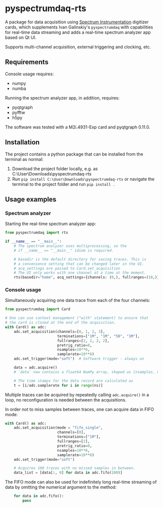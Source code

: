 # pyspectrumdaq-rts

A package for data acquisition using [Spectrum Instrumentation](https://spectrum-instrumentation.com/) digitizer cards, 
which supplements Ivan Galinskiy's `pyspectrumdaq` with capabilities 
for real-time data streaming and adds a real-time spectrum analyzer app based on Qt UI. 

Supports multi-channel acquisition, external triggering and clocking, etc.

## Requirements

Console usage requires:
* numpy
* numba

Running the spectrum analyzer app, in addition, requires:
* pyqtgraph
* pyfftw
* h5py

The software was tested with a M2i.4931-Exp card and pyqtgraph 0.11.0.

## Installation

The project contains a python package that can be installed from the terminal as normal:

1) Download the project folder locally, e.g. as C:\User\Downloads\pyspectrumdaq-rts 
2) Run `pip install C:\User\Downloads\pyspectrumdaq-rts` or navigate the
   terminal to the project folder and run `pip install .`

## Usage examples

### Spectrum analyzer

Starting the real-time spectrum analyzer app:
```python
from pyspectrumdaq import rts

if __name__ == "__main__":
    # The spectrum analyzer uses multiprocessing, so the
    # if __name__ == "__main__" idiom is required.

    # basedir is the default directory for saving traces. This is
    # a convenience setting that can be changed later in the UI.
    # acq_settings are passed to Card.set_acquisition
    # The UI only works with one channel at a time at the moment.
    rts(basedir="home", acq_settings={channels: (0,), fullranges=(10,)})
```

### Console usage

Simultaneously acquiring one data trace from each of the four channels:

```python
from pyspectrumdaq import Card

# One can use context management ("with" statement) to ensure that 
# the card is closed at the end of the acquisition.
with Card() as adc:
    adc.set_acquisition(channels=[0, 1, 2, 3], 
                        terminations=["1M", "1M", "50", "1M"], 
                        fullranges=[2, 2, 2, 2],
                        pretrig_ratio=0, 
                        nsamples=10**6,
                        samplerate=10**6)             
    adc.set_trigger(mode="soft")  # Software trigger - always on

    data = adc.acquire()
    # `data` now contains a float64 NumPy array, shaped as [nsamples, nchannels]

    # The time stamps for the data record are calculated as
    t = [i/adc.samplerate for i in range(ns)] 
```

Multiple traces can be acquired by repeatedly calling `adc.acquire()` in a loop,
no reconfiguration is needed between the acquisitions.

In order not to miss samples between traces, one can acquire data in FIFO mode:
```python
with Card() as adc:
    adc.set_acquisition(mode = "fifo_single", 
                        channels=[0], 
                        terminations=["1M"], 
                        fullranges=[2],
                        pretrig_ratio=0, 
                        nsamples=10**6,
                        samplerate=10**6)             
    adc.set_trigger(mode="soft")

    # Acquires 100 traces with no missed samples in between.
    data_list = [data[:, 0] for data in adc.fifo(100)]
```
The FIFO mode can also be used for indefinitely long real-time streaming of 
data by omitting the numerical argument to the method:
```python
    for data in adc.fifo():
        pass
```
